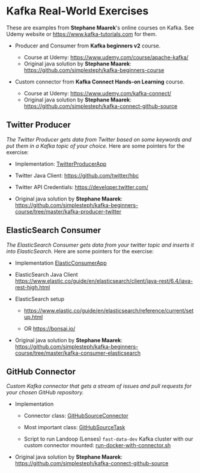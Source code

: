 # Kafka Real-World Exercises

These are examples from **Stephane Maarek**'s online courses on Kafka. 
See Udemy website or https://www.kafka-tutorials.com for them. 

* Producer and Consumer from **Kafka beginners v2** course. 
  * Course at Udemy: https://www.udemy.com/course/apache-kafka/
  * Original java solution by **Stephane Maarek**: https://github.com/simplesteph/kafka-beginners-course

* Custom connector from **Kafka Connect Hands-on Learning** course. 
  * Course at Udemy: https://www.udemy.com/kafka-connect/
  * Original java solution by **Stephane Maarek**: https://github.com/simplesteph/kafka-connect-github-source
  
## Twitter Producer

_The Twitter Producer gets data from Twitter based on some keywords and put them 
in a Kafka topic of your choice._  Here are some pointers for the exercise:

* Implementation: [TwitterProducerApp](src/main/scala/example/client/TwitterProducerApp.scala)

* Twitter Java Client: https://github.com/twitter/hbc

* Twitter API&nbsp;Credentials: https://developer.twitter.com/

* Original java solution by **Stephane Maarek**: 
  https://github.com/simplesteph/kafka-beginners-course/tree/master/kafka-producer-twitter

## ElasticSearch Consumer

_The ElasticSearch Consumer gets data from your twitter topic and inserts it into ElasticSearch._ 
Here are some pointers for the exercise:

* Implementation [ElasticConsumerApp](src/main/scala/example/client/ElasticConsumerApp.scala)

* ElasticSearch Java Client https://www.elastic.co/guide/en/elasticsearch/client/java-rest/6.4/java-rest-high.html

* ElasticSearch setup
 
    * https://www.elastic.co/guide/en/elasticsearch/reference/current/setup.html

    * OR https://bonsai.io/
    
* Original java solution by **Stephane Maarek**:
  https://github.com/simplesteph/kafka-beginners-course/tree/master/kafka-consumer-elasticsearch

## GitHub Connector
 _Custom Kafka connector that gets a stream of issues and pull requests for your chosen GitHub repository._
 
 * Implementation
 
   * Connector class: [GitHubSourceConnector](src/main/scala/example/connector/GitHubSourceConnector.scala)
 
   * Most important class: [GitHubSourceTask](src/main/scala/example/connector/GitHubSourceTask.scala)
   
   * Script to run Landoop (Lenses) `fast-data-dev` Kafka cluster with our custom connector mounted:
     [run-docker-with-connector.sh](run-docker-with-connector.sh)
  
 * Original java solution by **Stephane Maarek**: https://github.com/simplesteph/kafka-connect-github-source
 